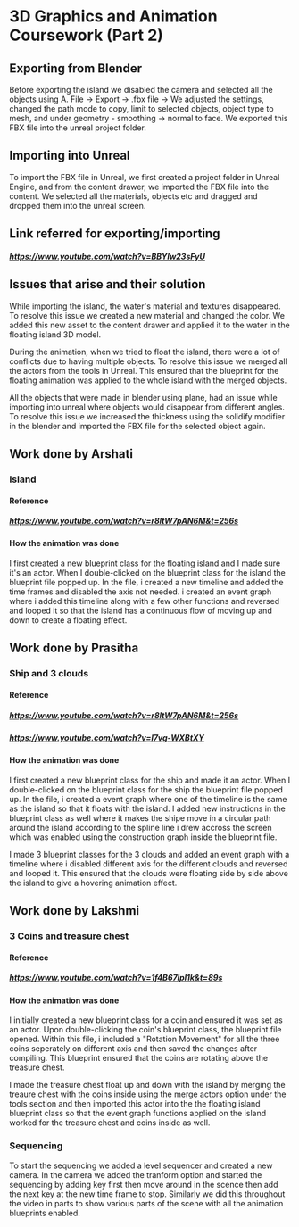 # 3D Graphics and Animation Coursework (Part 2)

## Exporting from Blender
Before exporting the island we disabled the camera and selected all the objects using A. File -> Export -> .fbx file ->
We adjusted the settings, changed the path mode to copy, limit to selected objects, object type to mesh, and under geometry - smoothing -> normal to face. We exported this FBX file into the unreal project folder. 

## Importing into Unreal
To import the FBX file in Unreal, we first created a project folder in Unreal Engine, and from the content drawer, we imported the FBX file into the content. We selected all the materials, objects etc and dragged and dropped them into the unreal screen. 

## Link referred for exporting/importing
##### https://www.youtube.com/watch?v=BBYIw23sFyU

## Issues that arise and their solution
While importing the island, the water's material and textures disappeared. To resolve this issue we created a new material and changed the color. We added this new asset to the content drawer and applied it to the water in the floating island 3D model. 

During the animation, when we tried to float the island, there were a lot of conflicts due to having multiple objects. To resolve this issue we merged all the actors from the tools in Unreal. This ensured that the blueprint for the floating animation was applied to the whole island with the merged objects.

All the objects that were made in blender using plane, had an issue while importing into unreal where objects would disappear from different angles. To resolve this issue we increased the thickness using the solidify modifier in the blender and imported the FBX file for the selected object again. 

## Work done by Arshati
### Island
#### Reference
##### https://www.youtube.com/watch?v=r8ltW7pAN6M&t=256s
#### How the animation was done

I first created a new blueprint class for the floating island and I made sure it's an actor. When I double-clicked on the blueprint class for the island the blueprint file popped up. In the file, i created a new timeline and added the time frames and disabled the axis not needed. 
i created an event graph where i added this timeline along with a few other functions and reversed and looped it so that the island has a continuous flow of moving up and down to create a floating effect.

## Work done by Prasitha
### Ship and 3 clouds
#### Reference
##### https://www.youtube.com/watch?v=r8ltW7pAN6M&t=256s
##### https://www.youtube.com/watch?v=I7vg-WXBtXY
#### How the animation was done

I first created a new blueprint class for the ship and made it an actor. When I double-clicked on the blueprint class for the ship the blueprint file popped up. In the file, i created a event graph where one of the timeline is the same as the island so that it floats with the island. 
I added new instructions in the blueprint class as well where it makes the shipe move in a circular path around the island according to the spline line i drew accross the screen which was enabled using the construction graph inside the blueprint file.

I made 3 blueprint classes for the 3 clouds and added an event graph with a timeline where i disabled different axis for the different clouds and reversed and looped it. This ensured that the clouds were floating side by side above the island to give a hovering animation effect.

## Work done by Lakshmi 
### 3 Coins and treasure chest
#### Reference
##### https://www.youtube.com/watch?v=1f4B67lpI1k&t=89s
#### How the animation was done

I initially created a new blueprint class for a coin and ensured it was set as an actor. Upon double-clicking the coin's blueprint class, the blueprint file opened. 
Within this file, i included a "Rotation Movement" for all the three coins seperately on different axis and then saved the changes after compiling. This blueprint ensured that the coins are rotating above the treasure chest.

I made the treasure chest float up and down with the island by merging the treaure chest with the coins inside using the merge actors option under the tools section and then imported this actor into the the floating island blueprint class so that the event graph functions applied on the island worked for the treasure chest and coins inside as well. 

### Sequencing
To start the sequencing we added a level sequencer and created a new camera. 
In the camera we added the tranform option and started the sequencing by adding key first then move around in the scence then add the next key at the new time frame to stop.
Similarly we did this throughout the video in parts to show various parts of the scene with all the animation blueprints enabled.
